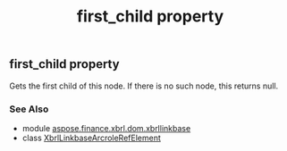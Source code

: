 ﻿---
title: first_child property
second_title: Aspose.Finance for Python via .NET API References
description: 
type: docs
weight: 240
url: /python-net/aspose.finance.xbrl.dom.xbrllinkbase/xbrllinkbasearcrolerefelement/first_child/
is_root: false
---

## first_child property


Gets the first child of this node. If there is no such node, this returns null.

### See Also
* module [aspose.finance.xbrl.dom.xbrllinkbase](../../)
* class [XbrlLinkbaseArcroleRefElement](/finance/python-net/aspose.finance.xbrl.dom.xbrllinkbase/xbrllinkbasearcrolerefelement)
